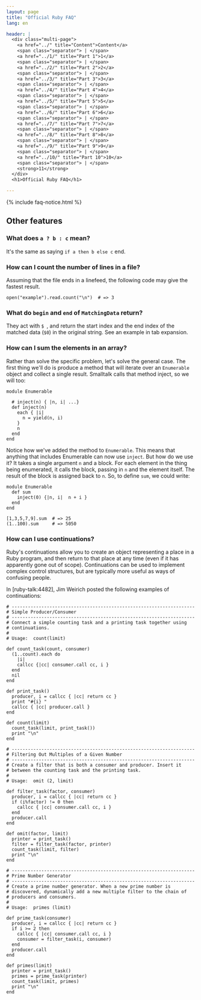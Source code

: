 ```yaml
---
layout: page
title: "Official Ruby FAQ"
lang: en

header: |
  <div class="multi-page">
    <a href="../" title="Content">Content</a>
    <span class="separator"> | </span>
    <a href="../1/" title="Part 1">1</a>
    <span class="separator"> | </span>
    <a href="../2/" title="Part 2">2</a>
    <span class="separator"> | </span>
    <a href="../3/" title="Part 3">3</a>
    <span class="separator"> | </span>
    <a href="../4/" title="Part 4">4</a>
    <span class="separator"> | </span>
    <a href="../5/" title="Part 5">5</a>
    <span class="separator"> | </span>
    <a href="../6/" title="Part 6">6</a>
    <span class="separator"> | </span>
    <a href="../7/" title="Part 7">7</a>
    <span class="separator"> | </span>
    <a href="../8/" title="Part 8">8</a>
    <span class="separator"> | </span>
    <a href="../9/" title="Part 9">9</a>
    <span class="separator"> | </span>
    <a href="../10/" title="Part 10">10</a>
    <span class="separator"> | </span>
    <strong>11</strong>
  </div>
  <h1>Official Ruby FAQ</h1>

---
```


{% include faq-notice.html %}

## Other features

### What does `a ? b : c` mean?

It's the same as saying `if a then b else c` end.

### How can I count the number of lines in a file?

Assuming that the file ends in a linefeed, the following code may give the
fastest result.

~~~
open("example").read.count("\n")  # => 3
~~~

### What do `begin` and `end` of `MatchingData` return?

They act with `$ `, and return the start index and the end index of the
matched data (`$0`) in the original string. See an example in tab expansion.

### How can I sum the elements in an array?

Rather than solve the specific problem, let's solve the general case. The
first thing we'll do is produce a method that will iterate over an
`Enumerable` object and collect a single result. Smalltalk calls that
method inject, so we will too:

~~~
module Enumerable

  # inject(n) { |n, i| ...}
  def inject(n)
    each { |i|
      n = yield(n, i)
    }
    n
  end
end
~~~

Notice how we've added the method to `Enumerable`. This means that anything
that includes Enumerable can now use `inject`. But how do we use it? It takes
a single argument `n` and a block. For each element in the thing being
enumerated, it calls the block, passing in `n` and the element itself.
The result of the block is assigned back to `n`. So, to define `sum`,
we could write:

~~~
module Enumerable
  def sum
    inject(0) {|n, i|  n + i }
  end
end

[1,3,5,7,9].sum  # => 25
(1..100).sum     # => 5050
~~~

### How can I use continuations?

Ruby's continuations allow you to create an object representing a place in a
Ruby program, and then return to that place at any time (even if it has
apparently gone out of scope). Continuations can be used to implement complex
control structures, but are typically more useful as ways of confusing people.

In [ruby-talk:4482], Jim Weirich posted the following examples of
continuations:

~~~
# --------------------------------------------------------------------
# Simple Producer/Consumer
# --------------------------------------------------------------------
# Connect a simple counting task and a printing task together using
# continuations.
#
# Usage:  count(limit)

def count_task(count, consumer)
  (1..count).each do
    |i|
    callcc {|cc| consumer.call cc, i }
  end
  nil
end

def print_task()
  producer, i = callcc { |cc| return cc }
  print "#{i} "
  callcc { |cc| producer.call }
end

def count(limit)
  count_task(limit, print_task())
  print "\n"
end
~~~


~~~
# --------------------------------------------------------------------
# Filtering Out Multiples of a Given Number
# --------------------------------------------------------------------
# Create a filter that is both a consumer and producer. Insert it
# between the counting task and the printing task.
#
# Usage:  omit (2, limit)

def filter_task(factor, consumer)
  producer, i = callcc { |cc| return cc }
  if (i%factor) != 0 then
    callcc { |cc| consumer.call cc, i }
  end
  producer.call
end

def omit(factor, limit)
  printer = print_task()
  filter = filter_task(factor, printer)
  count_task(limit, filter)
  print "\n"
end
~~~


~~~
# --------------------------------------------------------------------
# Prime Number Generator
# --------------------------------------------------------------------
# Create a prime number generator. When a new prime number is
# discovered, dynamically add a new multiple filter to the chain of
# producers and consumers.
#
# Usage:  primes (limit)

def prime_task(consumer)
  producer, i = callcc { |cc| return cc }
  if i >= 2 then
    callcc { |cc| consumer.call cc, i }
    consumer = filter_task(i, consumer)
  end
  producer.call
end

def primes(limit)
  printer = print_task()
  primes = prime_task(printer)
  count_task(limit, primes)
  print "\n"
end
~~~
